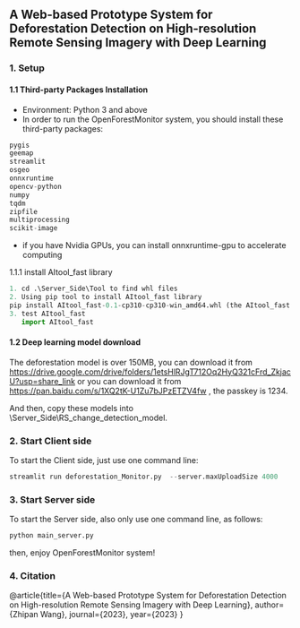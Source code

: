 ## A Web-based Prototype System for Deforestation Detection on High-resolution Remote Sensing Imagery with Deep Learning

### 1. Setup

#### 1.1 Third-party Packages Installation
- Environment: Python 3 and above
- In order to run the OpenForestMonitor system, you should install these third-party packages:
```python
pygis
geemap
streamlit
osgeo
onnxruntime
opencv-python
numpy
tqdm
zipfile
multiprocessing
scikit-image
```
- if you have Nvidia GPUs, you can install onnxruntime-gpu to accelerate computing
  
1.1.1 install AItool_fast library
```python
1. cd .\Server_Side\Tool to find whl files
2. Using pip tool to install AItool_fast library
pip install AItool_fast-0.1-cp310-cp310-win_amd64.whl (the AItool_fast surpported python 3.9, python 3.10, python 3.11 in Windows 10/11 system)
3. test AItool_fast
   import AItool_fast
```

#### 1.2 Deep learning model download
The deforestation model is over 150MB, you can download it from https://drive.google.com/drive/folders/1etsHlRJgT712Oq2HyQ321cFrd_ZkjacU?usp=share_link
or you can download it from https://pan.baidu.com/s/1XQ2tK-U1Zu7bJPzETZV4fw , the passkey is 1234.

And then, copy these models into \Server_Side\RS_change_detection_model.



### 2. Start Client side
To start the Client side, just use one command line:
```python 
streamlit run deforestation_Monitor.py  --server.maxUploadSize 4000
```

### 3. Start Server side
To start the Server side, also only use one command line, as follows:
```python
python main_server.py
```

then, enjoy OpenForestMonitor system!

### 4. Citation
@article{title={A Web-based Prototype System for Deforestation Detection on High-resolution Remote Sensing Imagery with Deep Learning},
  author={Zhipan Wang},
  journal={2023},
  year={2023}
}
